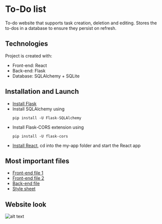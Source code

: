 # To-Do list
To-do website that supports task creation, deletion and editing. Stores the to-dos in a database to ensure they persist on refresh.

## Technologies
Project is created with:
- Front-end: React
- Back-end: Flask
- Database: SQLAlchemy + SQLite

## Installation and Launch
- [Install Flask](https://flask.palletsprojects.com/en/2.0.x/installation/)
- Install SQLAlchemy using 
  ```
  pip install -U Flask-SQLAlchemy
  ```
- Install Flask-CORS extension using
  ```
  pip install -U flask-cors
  ```
- [Install React](https://www.freecodecamp.org/news/install-react-with-create-react-app/), cd into the my-app folder and start the React app

## Most important files
- [Front-end file 1](my-app/src/App.js)
- [Front-end file 2](my-app/src/index.js)
- [Back-end file](.venv/app.py)
- [Style sheet](my-app/src/index.css)

## Website look

![alt text](https://github.com/Fima1/To-do_list/blob/main/website_screenshot.png?raw=true)

